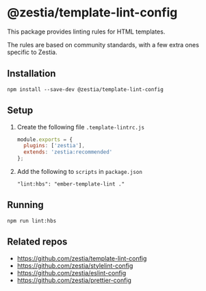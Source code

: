# @zestia/template-lint-config

This package provides linting rules for HTML templates.

The rules are based on community standards, with a few extra ones specific to Zestia.

## Installation

```
npm install --save-dev @zestia/template-lint-config
```

## Setup

1. Create the following file `.template-lintrc.js`

   ```javascript
   module.exports = {
     plugins: ['zestia'],
     extends: 'zestia:recommended'
   };
   ```

2. Add the following to `scripts` in `package.json`

   ```
   "lint:hbs": "ember-template-lint ."
   ```

## Running

```
npm run lint:hbs
```

## Related repos

- https://github.com/zestia/template-lint-config
- https://github.com/zestia/stylelint-config
- https://github.com/zestia/eslint-config
- https://github.com/zestia/prettier-config
